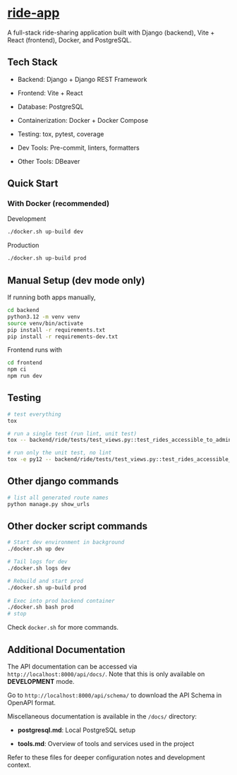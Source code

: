# [ride-app](https://github.com/devvienxyz/ride-app)

A full-stack ride-sharing application built with Django (backend), Vite + React (frontend), Docker, and PostgreSQL.

## Tech Stack

- Backend: Django + Django REST Framework

- Frontend: Vite + React

- Database: PostgreSQL

- Containerization: Docker + Docker Compose

- Testing: tox, pytest, coverage

- Dev Tools: Pre-commit, linters, formatters

- Other Tools: DBeaver

## Quick Start

### With Docker (recommended)

Development

```bash
./docker.sh up-build dev
```

Production

```bash
./docker.sh up-build prod
```

## Manual Setup (dev mode only)

If running both apps manually,

```bash
cd backend
python3.12 -m venv venv
source venv/bin/activate
pip install -r requirements.txt
pip install -r requirements-dev.txt
```

Frontend runs with

```bash
cd frontend
npm ci
npm run dev
```

## Testing

```bash
# test everything
tox

# run a single test (run lint, unit test)
tox -- backend/ride/tests/test_views.py::test_rides_accessible_to_admin_only

# run only the unit test, no lint
tox -e py12 -- backend/ride/tests/test_views.py::test_rides_accessible_to_admin_only
```

## Other django commands

```bash
# list all generated route names
python manage.py show_urls
```


## Other docker script commands

```bash
# Start dev environment in background
./docker.sh up dev

# Tail logs for dev
./docker.sh logs dev

# Rebuild and start prod
./docker.sh up-build prod
 
# Exec into prod backend container
./docker.sh bash prod
# stop 
```

Check `docker.sh` for more commands.

## Additional Documentation

The API documentation can be accessed via `http://localhost:8000/api/docs/`. Note that this is only available on **DEVELOPMENT** mode.

Go to `http://localhost:8000/api/schema/` to download the API Schema in OpenAPI format.

Miscellaneous documentation is available in the `/docs/` directory:

- **postgresql.md**: Local PostgreSQL setup

- **tools.md**: Overview of tools and services used in the project

Refer to these files for deeper configuration notes and development context.
